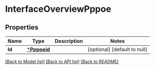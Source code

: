 # InterfaceOverviewPppoe

## Properties
Name | Type | Description | Notes
------------ | ------------- | ------------- | -------------
**Id** | [***Pppoeid**](PPPOEID.md) |  | [optional] [default to null]

[[Back to Model list]](../README.md#documentation-for-models) [[Back to API list]](../README.md#documentation-for-api-endpoints) [[Back to README]](../README.md)


